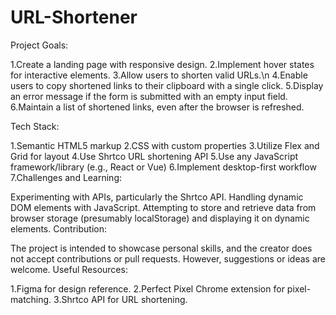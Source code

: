 # URL-Shortener
Project Goals:

1.Create a landing page with responsive design.
2.Implement hover states for interactive elements.
3.Allow users to shorten valid URLs.\n
4.Enable users to copy shortened links to their clipboard with a single click.
5.Display an error message if the form is submitted with an empty input field.
6.Maintain a list of shortened links, even after the browser is refreshed.

Tech Stack:

1.Semantic HTML5 markup
2.CSS with custom properties
3.Utilize Flex and Grid for layout
4.Use Shrtco URL shortening API
5.Use any JavaScript framework/library (e.g., React or Vue)
6.Implement desktop-first workflow
7.Challenges and Learning:

Experimenting with APIs, particularly the Shrtco API.
Handling dynamic DOM elements with JavaScript.
Attempting to store and retrieve data from browser storage (presumably localStorage) and displaying it on dynamic elements.
Contribution:

The project is intended to showcase personal skills, and the creator does not accept contributions or pull requests. However, suggestions or ideas are welcome.
Useful Resources:

1.Figma for design reference.
2.Perfect Pixel Chrome extension for pixel-matching.
3.Shrtco API for URL shortening.
